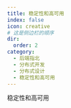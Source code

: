 ```yaml
---
title: 稳定性和高可用
index: false
icon: creative
# 这是侧边栏的顺序
dir:
  order: 2
category:
  - 后端指北
  - 分布式开发
  - 分布式设计
  - 稳定性和高可用
---
```


稳定性和高可用



